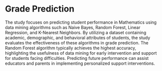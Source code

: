 # Grade Prediction
The study focuses on predicting student performance in Mathematics using data mining algorithms such as Naive Bayes, Random Forest, Linear Regression, and K-Nearest Neighbors. By utilizing a dataset containing academic, demographic, and behavioral attributes of students, the study evaluates the effectiveness of these algorithms in grade prediction. The Random Forest algorithm typically achieves the highest accuracy, highlighting the usefulness of data mining for early intervention and support for students facing difficulties. Predicting future performance can assist educators and parents in implementing personalized support interventions.
